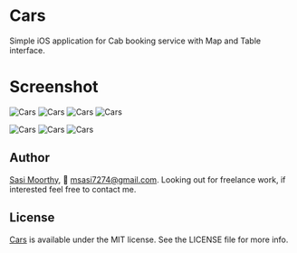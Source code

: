 # Cars
Simple iOS application for Cab booking service with Map and Table interface.

# Screenshot
![Cars](https://github.com/Sa74/Cars/blob/master/Cars/Cars/Screens/1.png)
![Cars](https://github.com/Sa74/Cars/blob/master/Cars/Cars/Screens/2.png)
![Cars](https://github.com/Sa74/Cars/blob/master/Cars/Cars/Screens/3.png)
![Cars](https://github.com/Sa74/Cars/blob/master/Cars/Cars/Screens/4.png)

![Cars](https://github.com/Sa74/Cars/blob/master/Cars/Cars/Screens/demo1.gif)
![Cars](https://github.com/Sa74/Cars/blob/master/Cars/Cars/Screens/demo2.gif)
![Cars](https://github.com/Sa74/Cars/blob/master/Cars/Cars/Screens/demo3.gif)

## Author

[Sasi Moorthy](https://twitter.com/Sasi3726), 📧 msasi7274@gmail.com. Looking out for freelance work, if interested feel free to contact me.

## License

[Cars](https://github.com/Sa74/Cars) is available under the MIT license. See the LICENSE file for more info.
